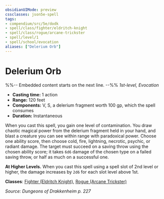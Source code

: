 ```yaml
---
obsidianUIMode: preview
cssclasses: json5e-spell
tags:
- compendium/src/5e/dodk
- spell/class/fighter/eldritch-knight
- spell/class/rogue/arcane-trickster
- spell/level/1
- spell/school/evocation
aliases: ["Delerium Orb"]
---
```

# Delerium Orb
%%-- Embedded content starts on the next line. --%%
*1st-level, Evocation*  

- **Casting time:** 1 action
- **Range:** 120 feet
- **Components:** V, S, a delerium fragment worth 100 gp, which the spell consumes
- **Duration:** Instantaneous

When you cast this spell, you gain one level of contamination. You draw chaotic magical power from the delerium fragment held in your hand, and blast a creature you can see within range with paradoxical power. Choose one ability score, then choose cold, fire, lightning, necrotic, psychic, or radiant damage. The target must succeed on a saving throw using the chosen ability score; it takes `6d6` damage of the chosen type on a failed saving throw, or half as much on a successful one.

**At Higher Levels.** When you cast this spell using a spell slot of 2nd level or higher, the damage increases by `2d6` for each slot level above 1st.

**Classes**: [Fighter (Eldritch Knight)](/Systems/5e/classes/fighter-eldritch-knight.md), [Rogue (Arcane Trickster)](/Systems/5e/classes/rogue-arcane-trickster.md)

*Source: Dungeons of Drakkenheim p. 227*